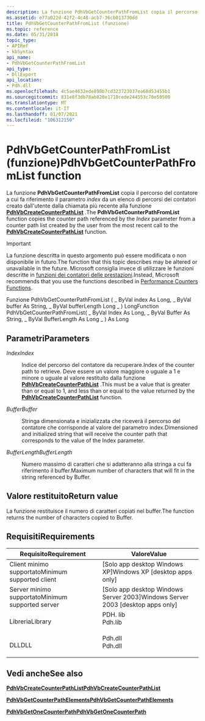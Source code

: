 ```yaml
---
description: La funzione PdhVbGetCounterPathFromList copia il percorso del contatore a cui fa riferimento il parametro index da un elenco di percorsi dei contatori creato dall'utente dalla chiamata più recente alla funzione PdhVbCreateCounterPathList.
ms.assetid: e77a022d-42f2-4c48-acb7-36cb013730dd
title: PdhVbGetCounterPathFromList (funzione)
ms.topic: reference
ms.date: 05/31/2018
topic_type:
- APIRef
- kbSyntax
api_name:
- PdhVbGetCounterPathFromList
api_type:
- DllExport
api_location:
- Pdh.dll
ms.openlocfilehash: 4c5ae4632ede898b7cd323723037ea68d53455b1
ms.sourcegitcommit: 831e8f3db78ab820e1710cede244553c70e50500
ms.translationtype: MT
ms.contentlocale: it-IT
ms.lasthandoff: 01/07/2021
ms.locfileid: "106312150"
---
```

# <a name="pdhvbgetcounterpathfromlist-function"></a><span data-ttu-id="17412-103">PdhVbGetCounterPathFromList (funzione)</span><span class="sxs-lookup"><span data-stu-id="17412-103">PdhVbGetCounterPathFromList function</span></span>

<span data-ttu-id="17412-104">La funzione **PdhVbGetCounterPathFromList** copia il percorso del contatore a cui fa riferimento il parametro *index* da un elenco di percorsi dei contatori creato dall'utente dalla chiamata più recente alla funzione [**PdhVbCreateCounterPathList**](pdhvbcreatecounterpathlist.md) .</span><span class="sxs-lookup"><span data-stu-id="17412-104">The **PdhVbGetCounterPathFromList** function copies the counter path referenced by the *Index* parameter from a counter path list created by the user from the most recent call to the [**PdhVbCreateCounterPathList**](pdhvbcreatecounterpathlist.md) function.</span></span>

> [!IMPORTANT]
> <span data-ttu-id="17412-105">La funzione descritta in questo argomento può essere modificata o non disponibile in futuro.</span><span class="sxs-lookup"><span data-stu-id="17412-105">The function that this topic describes may be altered or unavailable in the future.</span></span> <span data-ttu-id="17412-106">Microsoft consiglia invece di utilizzare le funzioni descritte in [funzioni dei contatori delle prestazioni](performance-counters-functions.md).</span><span class="sxs-lookup"><span data-stu-id="17412-106">Instead, Microsoft recommends that you use the functions described in [Performance Counters Functions](performance-counters-functions.md).</span></span>

<span data-ttu-id="17412-107">Funzione PdhVbGetCounterPathFromList ( \_ ByVal index As Long, \_ ByVal buffer As String, \_ ByVal bufferLength Long \_ ) Long</span><span class="sxs-lookup"><span data-stu-id="17412-107">Function PdhVbGetCounterPathFromList( \_ ByVal Index As Long, \_ ByVal Buffer As String, \_ ByVal BufferLength As Long \_ ) As Long</span></span>

## <a name="parameters"></a><span data-ttu-id="17412-108">Parametri</span><span class="sxs-lookup"><span data-stu-id="17412-108">Parameters</span></span>

<dl> <dt>

<span data-ttu-id="17412-109">*Index*</span><span class="sxs-lookup"><span data-stu-id="17412-109">*Index*</span></span> 
</dt> <dd>

<span data-ttu-id="17412-110">Indice del percorso del contatore da recuperare.</span><span class="sxs-lookup"><span data-stu-id="17412-110">Index of the counter path to retrieve.</span></span> <span data-ttu-id="17412-111">Deve essere un valore maggiore o uguale a 1 e minore o uguale al valore restituito dalla funzione [**PdhVbCreateCounterPathList**](pdhvbcreatecounterpathlist.md) .</span><span class="sxs-lookup"><span data-stu-id="17412-111">This must be a value that is greater than or equal to 1, and less than or equal to the value returned by the [**PdhVbCreateCounterPathList**](pdhvbcreatecounterpathlist.md) function.</span></span>

</dd> <dt>

<span data-ttu-id="17412-112">*Buffer*</span><span class="sxs-lookup"><span data-stu-id="17412-112">*Buffer*</span></span> 
</dt> <dd>

<span data-ttu-id="17412-113">Stringa dimensionata e inizializzata che riceverà il percorso del contatore che corrisponde al valore del parametro index.</span><span class="sxs-lookup"><span data-stu-id="17412-113">Dimensioned and initialized string that will receive the counter path that corresponds to the value of the Index parameter.</span></span>

</dd> <dt>

<span data-ttu-id="17412-114">*BufferLength*</span><span class="sxs-lookup"><span data-stu-id="17412-114">*BufferLength*</span></span> 
</dt> <dd>

<span data-ttu-id="17412-115">Numero massimo di caratteri che si adatteranno alla stringa a cui fa riferimento il buffer.</span><span class="sxs-lookup"><span data-stu-id="17412-115">Maximum number of characters that will fit in the string referenced by Buffer.</span></span>

</dd> </dl>

## <a name="return-value"></a><span data-ttu-id="17412-116">Valore restituito</span><span class="sxs-lookup"><span data-stu-id="17412-116">Return value</span></span>

<span data-ttu-id="17412-117">La funzione restituisce il numero di caratteri copiati nel buffer.</span><span class="sxs-lookup"><span data-stu-id="17412-117">The function returns the number of characters copied to Buffer.</span></span>

## <a name="requirements"></a><span data-ttu-id="17412-118">Requisiti</span><span class="sxs-lookup"><span data-stu-id="17412-118">Requirements</span></span>



| <span data-ttu-id="17412-119">Requisito</span><span class="sxs-lookup"><span data-stu-id="17412-119">Requirement</span></span> | <span data-ttu-id="17412-120">Valore</span><span class="sxs-lookup"><span data-stu-id="17412-120">Value</span></span> |
|-------------------------------------|------------------------------------------------------------------------------------|
| <span data-ttu-id="17412-121">Client minimo supportato</span><span class="sxs-lookup"><span data-stu-id="17412-121">Minimum supported client</span></span><br/> | <span data-ttu-id="17412-122">\[Solo app desktop Windows XP\]</span><span class="sxs-lookup"><span data-stu-id="17412-122">Windows XP \[desktop apps only\]</span></span><br/>                                        |
| <span data-ttu-id="17412-123">Server minimo supportato</span><span class="sxs-lookup"><span data-stu-id="17412-123">Minimum supported server</span></span><br/> | <span data-ttu-id="17412-124">\[Solo app desktop Windows Server 2003\]</span><span class="sxs-lookup"><span data-stu-id="17412-124">Windows Server 2003 \[desktop apps only\]</span></span><br/>                               |
| <span data-ttu-id="17412-125">Libreria</span><span class="sxs-lookup"><span data-stu-id="17412-125">Library</span></span><br/>                  | <dl> <span data-ttu-id="17412-126"><dt>PDH. lib</dt></span><span class="sxs-lookup"><span data-stu-id="17412-126"><dt>Pdh.lib</dt></span></span> </dl> |
| <span data-ttu-id="17412-127">DLL</span><span class="sxs-lookup"><span data-stu-id="17412-127">DLL</span></span><br/>                      | <dl> <span data-ttu-id="17412-128"><dt>Pdh.dll</dt></span><span class="sxs-lookup"><span data-stu-id="17412-128"><dt>Pdh.dll</dt></span></span> </dl> |



## <a name="see-also"></a><span data-ttu-id="17412-129">Vedi anche</span><span class="sxs-lookup"><span data-stu-id="17412-129">See also</span></span>

<dl> <dt>

[<span data-ttu-id="17412-130">**PdhVbCreateCounterPathList**</span><span class="sxs-lookup"><span data-stu-id="17412-130">**PdhVbCreateCounterPathList**</span></span>](pdhvbcreatecounterpathlist.md)
</dt> <dt>

[<span data-ttu-id="17412-131">**PdhVbGetCounterPathElements**</span><span class="sxs-lookup"><span data-stu-id="17412-131">**PdhVbGetCounterPathElements**</span></span>](pdhvbgetcounterpathelements.md)
</dt> <dt>

[<span data-ttu-id="17412-132">**PdhVbGetOneCounterPath**</span><span class="sxs-lookup"><span data-stu-id="17412-132">**PdhVbGetOneCounterPath**</span></span>](pdhvbgetonecounterpath.md)
</dt> </dl>

 

 




